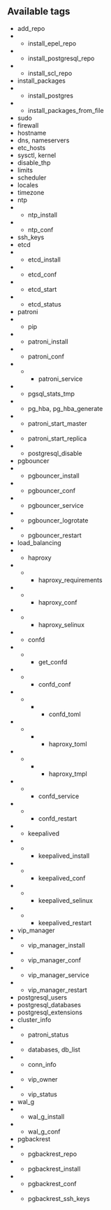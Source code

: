 
## Available tags

- add_repo
- - install_epel_repo
- - install_postgresql_repo
- - install_scl_repo
- install_packages
- - install_postgres
- - install_packages_from_file
- sudo
- firewall
- hostname
- dns, nameservers
- etc_hosts
- sysctl, kernel
- disable_thp
- limits
- scheduler
- locales
- timezone
- ntp
- - ntp_install
- - ntp_conf
- ssh_keys
- etcd
- - etcd_install
- - etcd_conf
- - etcd_start
- - etcd_status
- patroni
- - pip
- - patroni_install
- - patroni_conf
- - - patroni_service
- - pgsql_stats_tmp
- - pg_hba, pg_hba_generate
- - patroni_start_master
- - patroni_start_replica
- - postgresql_disable
- pgbouncer
- - pgbouncer_install
- - pgbouncer_conf
- - pgbouncer_service
- - pgbouncer_logrotate
- - pgbouncer_restart
- load_balancing
- - haproxy
- - - haproxy_requirements
- - - haproxy_conf
- - - haproxy_selinux
- - confd
- - - get_confd
- - - confd_conf
- - - - confd_toml
- - - - haproxy_toml
- - - - haproxy_tmpl
- - - confd_service
- - - confd_restart
- - keepalived
- - - keepalived_install
- - - keepalived_conf
- - - keepalived_selinux
- - - keepalived_restart
- vip_manager
- - vip_manager_install
- - vip_manager_conf
- - vip_manager_service
- - vip_manager_restart
- postgresql_users
- postgresql_databases
- postgresql_extensions
- cluster_info
- - patroni_status
- - databases, db_list
- - conn_info
- - vip_owner
- - vip_status
- wal_g
- - wal_g_install
- - wal_g_conf
- pgbackrest
- - pgbackrest_repo
- - pgbackrest_install
- - pgbackrest_conf
- - pgbackrest_ssh_keys

